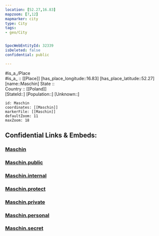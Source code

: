 ```yaml
---
location: [52.27,16.83] 
mapzoom: [7,12] 
mapmarker: city 
type: City
tags:
- geo/City


SpocWebEntityId: 32339
isDeleted: false
confidential: public

---
```

#is_a_/Place  
#is_a_ :: [[Place]] 
[has_place_longitude::16.83] 
[has_place_latitude::52.27] 
[name::Maschin] 
State ::  
Country :: [[Poland]]  
[StateId::] 
[Population::] 
[Unknown::] 


```leaflet
id: Maschin
coordinates: [[Maschin]] 
markerFile: [[Maschin]] 
defaultZoom: 11 
maxZoom: 18
```


## Confidential Links & Embeds: 

### [Maschin](/_Standards/Earth/Continent/Europe/Europe~East/Poland/Provinces~Poland/Greater_Poland/City/Maschin.md) 

### [Maschin.public](/_public/Earth/Continent/Europe/Europe~East/Poland/Provinces~Poland/Greater_Poland/City/Maschin.public.md) 

### [Maschin.internal](/_internal/Earth/Continent/Europe/Europe~East/Poland/Provinces~Poland/Greater_Poland/City/Maschin.internal.md) 

### [Maschin.protect](/_protect/Earth/Continent/Europe/Europe~East/Poland/Provinces~Poland/Greater_Poland/City/Maschin.protect.md) 

### [Maschin.private](/_private/Earth/Continent/Europe/Europe~East/Poland/Provinces~Poland/Greater_Poland/City/Maschin.private.md) 

### [Maschin.personal](/_personal/Earth/Continent/Europe/Europe~East/Poland/Provinces~Poland/Greater_Poland/City/Maschin.personal.md) 

### [Maschin.secret](/_secret/Earth/Continent/Europe/Europe~East/Poland/Provinces~Poland/Greater_Poland/City/Maschin.secret.md)

